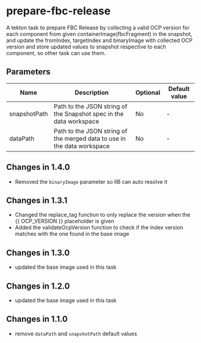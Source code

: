 # prepare-fbc-release

A tekton task to prepare FBC Release by collecting a valid
OCP version for each component from given
containerImage(fbcFragment) in the snapshot, and update
the fromIndex, targetIndex and binaryImage with collected
OCP version and store updated values to snapshot respective
to each component, so other task can use them.

## Parameters

| Name         | Description                                                             | Optional | Default value      |
|--------------|-------------------------------------------------------------------------|----------|--------------------|
| snapshotPath | Path to the JSON string of the Snapshot spec in the data workspace      | No       | -                  |
| dataPath     | Path to the JSON string of the merged data to use in the data workspace | No       | -                  |

## Changes in 1.4.0
* Removed the `binaryImage` parameter so IIB can auto resolve it

## Changes in 1.3.1
* Changed the replace_tag function to only replace the version when the {{ OCP_VERSION }}
  placeholder is given
* Added the validateOcpVersion function to check if the index version matches with the one
  found in the base image

## Changes in 1.3.0
* updated the base image used in this task

## Changes in 1.2.0
* updated the base image used in this task

## Changes in 1.1.0
* remove `dataPath` and `snapshotPath` default values
